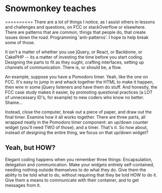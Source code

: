 # Snowmonkey teaches
==========
There are a lot of things I notice, as I assist others in lessons and challenges and questions, on FCC or stackOverflow or elsewhere. There are patterns that are common, things that people do, that create issues down the road. Programming 'anti-patterns'. I hope to help break some of those.

It isn't a matter of whether you use jQuery, or React, or Backbone, or CakePHP -- its a matter of investing the time before you start coding. Designing the parts to fit as they ought, crafting interfaces, setting up channels of communication. There is, or should be, a flow.

An example, suppose you have a Pomodoro timer. Yeah, like the one on FCC. It's easy to jump in and whack together the HTML to make it happen, then wire in some jQuery listeners and have them do stuff. And honestly, the FCC case study makes it easier, by promoting questional practices (a LOT of unnecessary ID's, for example) to new coders who know no better. Shame...

Instead, close the computer, break out a piece of paper, and draw out the final timer. Examine how it all works together. There are three parts, all wrapped neatly in the Pomodoro timer component: an up/down counter widget (you'll need TWO of those), and a timer. That's it. So how about, instead of designing the entire thing, we focus on that up/down widget?

## Yeah, but HOW?
Elegant coding happens when you remember three things: Encapsulation, delegation and communication. Make your widgets entirely self-contained, needing nothing outside themselves to do what they do. Give them the ability to be told what to do, without requiring that they be told HOW to do it. Give them a means to communicate with their container, and to get messages from it.

